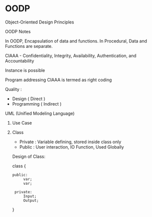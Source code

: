 # OODP
 Object-Oriented Design Principles

OODP Notes

In OODP, Encapsulation of data and functions.
In Procedural, Data and Functions are separate.

CIAAA - Confidentiality, Integrity, Availability, Authentication, and Accountability

Instance is possible

Program addressing CIAAA is termed as right coding

Quality : 
- Design ( Direct )
- Programming ( Indirect )

UML (Unified Modeling Language)
1) Use Case
2) Class
    - Private : Variable defining, stored inside class only
    - Public : User interaction, IO Function, Used Globally

    Design of Class:

    class <Name> {

       public:
            var;
            var;
        
        private:
            Input;
            Output;
    }

